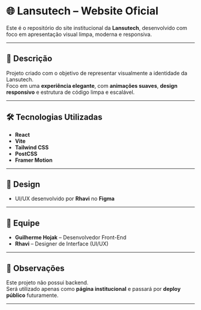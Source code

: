 # 🌐 Lansutech – Website Oficial

Este é o repositório do site institucional da **Lansutech**, desenvolvido com foco em apresentação visual limpa, moderna e responsiva.

---

## 🎯 Descrição

Projeto criado com o objetivo de representar visualmente a identidade da Lansutech.  
Foco em uma **experiência elegante**, com **animações suaves**, **design responsivo** e estrutura de código limpa e escalável.

---

## 🛠️ Tecnologias Utilizadas

- **React**
- **Vite**
- **Tailwind CSS**
- **PostCSS**
- **Framer Motion**

---

## 🎨 Design

- UI/UX desenvolvido por **Rhavi** no **Figma**

---

## 👥 Equipe

- **Guilherme Hojak** – Desenvolvedor Front-End
- **Rhavi** – Designer de Interface (UI/UX)

---

## 📌 Observações

Este projeto não possui backend.  
Será utilizado apenas como **página institucional** e passará por **deploy público** futuramente.

---
